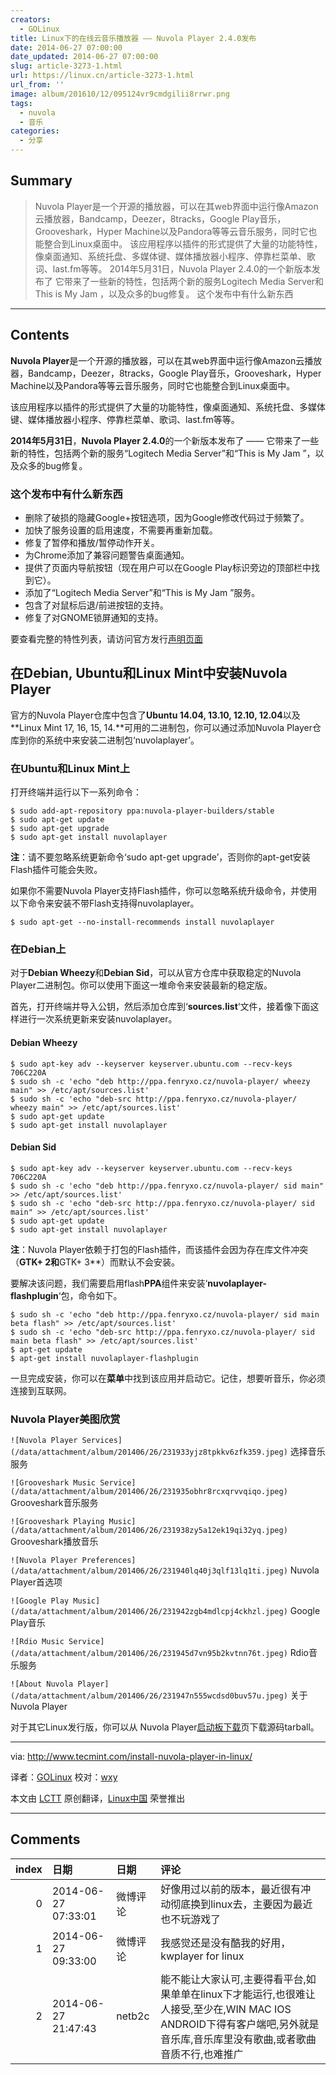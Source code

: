 ```yaml
---
creators:
  - GOLinux
title: Linux下的在线云音乐播放器 —— Nuvola Player 2.4.0发布
date: 2014-06-27 07:00:00
date_updated: 2014-06-27 07:00:00
slug: article-3273-1.html
url: https://linux.cn/article-3273-1.html
url_from: ''
image: album/201610/12/095124vr9cmdgilii8rrwr.png
tags:
  - nuvola
  - 音乐
categories:
  - 分享
---
```


## Summary

> Nuvola Player是一个开源的播放器，可以在其web界面中运行像Amazon云播放器，Bandcamp，Deezer，8tracks，Google Play音乐，Grooveshark，Hyper Machine以及Pandora等等云音乐服务，同时它也能整合到Linux桌面中。 该应用程序以插件的形式提供了大量的功能特性，像桌面通知、系统托盘、多媒体键、媒体播放器小程序、停靠栏菜单、歌词、last.fm等等。 2014年5月31日，Nuvola Player 2.4.0的一个新版本发布了  它带来了一些新的特性，包括两个新的服务Logitech Media Server和This is My Jam ，以及众多的bug修复。 这个发布中有什么新东西

***

<!-- more -->

## Contents

**Nuvola Player**是一个开源的播放器，可以在其web界面中运行像Amazon云播放器，Bandcamp，Deezer，8tracks，Google Play音乐，Grooveshark，Hyper Machine以及Pandora等等云音乐服务，同时它也能整合到Linux桌面中。

该应用程序以插件的形式提供了大量的功能特性，像桌面通知、系统托盘、多媒体键、媒体播放器小程序、停靠栏菜单、歌词、last.fm等等。

**2014年5月31日**，**Nuvola Player 2.4.0**的一个新版本发布了 —— 它带来了一些新的特性，包括两个新的服务“Logitech Media Server”和“This is My Jam ”，以及众多的bug修复。

### 这个发布中有什么新东西

* 删除了破损的隐藏Google+按钮选项，因为Google修改代码过于频繁了。
* 加快了服务设置的启用速度，不需要再重新加载。
* 修复了暂停和播放/暂停动作开关。
* 为Chrome添加了兼容问题警告桌面通知。
* 提供了页面内导航按钮（现在用户可以在Google Play标识旁边的顶部栏中找到它）。
* 添加了“Logitech Media Server”和“This is My Jam ”服务。
* 包含了对鼠标后退/前进按钮的支持。
* 修复了对GNOME锁屏通知的支持。

要查看完整的特性列表，请访问官方发行[声明页面](http://nuvolaplayer.fenryxo.cz/releases/2.4.html)

在Debian, Ubuntu和Linux Mint中安装Nuvola Player
------------------------------------------

官方的Nuvola Player仓库中包含了**Ubuntu 14.04, 13.10, 12.10, 12.04**以及**Linux Mint 17, 16, 15, 14.**可用的二进制包，你可以通过添加Nuvola Player仓库到你的系统中来安装二进制包‘nuvolaplayer’。

### 在Ubuntu和Linux Mint上

打开终端并运行以下一系列命令：

```shell
$ sudo add-apt-repository ppa:nuvola-player-builders/stable
$ sudo apt-get update
$ sudo apt-get upgrade
$ sudo apt-get install nuvolaplayer
```

**注**：请不要忽略系统更新命令‘sudo apt-get upgrade’，否则你的apt-get安装Flash插件可能会失败。

如果你不需要Nuvola Player支持Flash插件，你可以忽略系统升级命令，并使用以下命令来安装不带Flash支持得nuvolaplayer。

```shell
$ sudo apt-get --no-install-recommends install nuvolaplayer
```

### 在Debian上

对于**Debian Wheezy**和**Debian Sid**，可以从官方仓库中获取稳定的Nuvola Player二进制包。你可以使用下面这一堆命令来安装最新的稳定版。

首先，打开终端并导入公钥，然后添加仓库到‘**sources.list**‘文件，接着像下面这样进行一次系统更新来安装nuvolaplayer。

#### Debian Wheezy

```shell
$ sudo apt-key adv --keyserver keyserver.ubuntu.com --recv-keys 706C220A
$ sudo sh -c 'echo "deb http://ppa.fenryxo.cz/nuvola-player/ wheezy main" >> /etc/apt/sources.list'
$ sudo sh -c 'echo "deb-src http://ppa.fenryxo.cz/nuvola-player/ wheezy main" >> /etc/apt/sources.list'
$ sudo apt-get update
$ sudo apt-get install nuvolaplayer
```

#### Debian Sid

```shell
$ sudo apt-key adv --keyserver keyserver.ubuntu.com --recv-keys 706C220A
$ sudo sh -c 'echo "deb http://ppa.fenryxo.cz/nuvola-player/ sid main" >> /etc/apt/sources.list'
$ sudo sh -c 'echo "deb-src http://ppa.fenryxo.cz/nuvola-player/ sid main" >> /etc/apt/sources.list'
$ sudo apt-get update
$ sudo apt-get install nuvolaplayer
```

**注**：Nuvola Player依赖于打包的Flash插件，而该插件会因为存在库文件冲突（**GTK+ 2和**GTK+ 3\*\*）而默认不会安装。

要解决该问题，我们需要启用flash**PPA**组件来安装‘**nuvolaplayer-flashplugin**‘包，命令如下。

```shell
$ sudo sh -c 'echo "deb http://ppa.fenryxo.cz/nuvola-player/ sid main beta flash" >> /etc/apt/sources.list'
$ sudo sh -c 'echo "deb-src http://ppa.fenryxo.cz/nuvola-player/ sid main beta flash" >> /etc/apt/sources.list'
$ apt-get update
$ apt-get install nuvolaplayer-flashplugin
```

一旦完成安装，你可以在**菜单**中找到该应用并启动它。记住，想要听音乐，你必须连接到互联网。

### Nuvola Player美图欣赏

`![Nuvola Player Services](/data/attachment/album/201406/26/231933yjz8tpkkv6zfk359.jpeg)` 选择音乐服务

`![Grooveshark Music Service](/data/attachment/album/201406/26/231935obhr8rcxqrvvqiqo.jpeg)` Grooveshark音乐服务

`![Grooveshark Playing Music](/data/attachment/album/201406/26/231938zy5a12ek19qi32yq.jpeg)` Grooveshark播放音乐

`![Nuvola Player Preferences](/data/attachment/album/201406/26/231940lq40j3qlf13lq1ti.jpeg)` Nuvola Player首选项

`![Google Play Music](/data/attachment/album/201406/26/231942zgb4mdlcpj4ckhzl.jpeg)` Google Play音乐

`![Rdio Music Service](/data/attachment/album/201406/26/231945d7vn95b2kvtnn76t.jpeg)` Rdio音乐服务

`![About Nuvola Player](/data/attachment/album/201406/26/231947n555wcdsd0buv57u.jpeg)` 关于Nuvola Player

对于其它Linux发行版，你可以从 Nuvola Player[启动板下载](https://launchpad.net/nuvola-player/+download)页下载源码tarball。

---

via: <http://www.tecmint.com/install-nuvola-player-in-linux/>

译者：[GOLinux](https://github.com/GOLinux) 校对：[wxy](https://github.com/wxy)

本文由 [LCTT](https://github.com/LCTT/TranslateProject) 原创翻译，[Linux中国](https://linux.cn/) 荣誉推出

***

## Comments

|   index | 日期                | 日期     | 评论                                                                                                                                                                      |
|--------:|:--------------------|:---------|:--------------------------------------------------------------------------------------------------------------------------------------------------------------------------|
|       0 | 2014-06-27 07:33:01 | 微博评论 | 好像用过以前的版本，最近很有冲动彻底换到linux去，主要因为最近也不玩游戏了                                                                                                 |
|       1 | 2014-06-27 09:33:00 | 微博评论 | 我感觉还是没有酷我的好用，kwplayer for linux                                                                                                                              |
|       2 | 2014-06-27 21:47:43 | netb2c   | 能不能让大家认可,主要得看平台,如果单单在linux下才能运行,也很难让人接受,至少在,WIN MAC IOS ANDROID下得有客户端吧,另外就是音乐库,音乐库里没有歌曲,或者歌曲音质不行,也难推广 |
